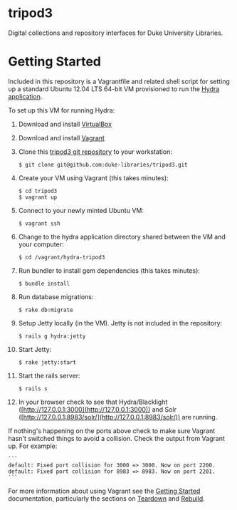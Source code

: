 tripod3
=======

Digital collections and repository interfaces for Duke University Libraries.

Getting Started
===============

Included in this repository is a Vagrantfile and related shell script for setting up a standard Ubuntu 12.04 LTS 64-bit VM provisioned to run the [Hydra application](https://github.com/projecthydra/hydra/wiki/Dive-into-Hydra).

To set up this VM for running Hydra:

1. Download and install [VirtualBox](https://www.virtualbox.org/wiki/Downloads)

2. Download and install [Vagrant](https://www.vagrantup.com/downloads.html)

3. Clone this [tripod3 git repository](https://github.com/duke-libraries/tripod3) to your workstation:

    ```
    $ git clone git@github.com:duke-libraries/tripod3.git
    ```

4. Create your VM using Vagrant (this takes minutes):

    ```
    $ cd tripod3
    $ vagrant up
    ```

5. Connect to your newly minted Ubuntu VM:

    ```
    $ vagrant ssh
    ```

6. Change to the hydra application directory shared between the VM and your computer:

    ```
    $ cd /vagrant/hydra-tripod3
    ```

7. Run bundler to install gem dependencies (this takes minutes):

    ```
    $ bundle install
    ```

8. Run database migrations:

    ```
    $ rake db:migrate
    ```

9. Setup Jetty locally (in the VM). Jetty is not included in the repository:

    ```
    $ rails g hydra:jetty
    ```

10. Start Jetty:

    ```
    $ rake jetty:start
    ```

11. Start the rails server:

    ```
    $ rails s
    ```

12. In your browser check to see that Hydra/Blacklight ([http://127.0.0.1:3000](http://127.0.0.1:3000)) and Solr ([http://127.0.0.1:8983/solr/](http://127.0.0.1:8983/solr/)) are running.

If nothing's happening on the ports above check to make sure Vagrant hasn't switched things to avoid a collision. Check the output from Vagrant up. For example:

    ```
    default: Fixed port collision for 3000 => 3000. Now on port 2200.
    default: Fixed port collision for 8983 => 8983. Now on port 2201.
    ```

For more information about using Vagrant see the [Getting Started](https://docs.vagrantup.com/v2/getting-started/) documentation, particularly the sections on [Teardown](https://docs.vagrantup.com/v2/getting-started/teardown.html) and [Rebuild](https://docs.vagrantup.com/v2/getting-started/rebuild.html).



 


